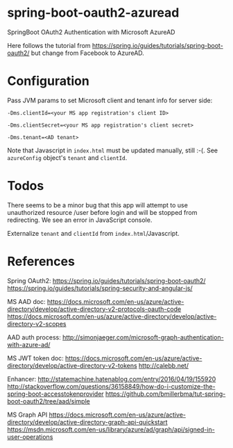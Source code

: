 # spring-boot-oauth2-azuread
SpringBoot OAuth2 Authentication with Microsoft AzureAD

Here follows the tutorial from https://spring.io/guides/tutorials/spring-boot-oauth2/ but change from Facebook to AzureAD.

# Configuration
Pass JVM params to set Microsoft client and tenant info for server side:

 `-Dms.clientId=<your MS app registration's client ID>`
 
 `-Dms.clientSecret=<your MS app registration's client secret>`
 
 `-Dms.tenant=<AD tenant>`

Note that Javascript in `index.html` must be updated manually, still :-(.
See `azureConfig` object's `tenant` and `clientId`.


# Todos
There seems to be a minor bug that this app will attempt to use unauthorized resource /user before login and will be stopped from redirecting.  We see an error in JavaScript console.

Externalize `tenant` and `clientId` from `index.html`/Javascript. 


# References
Spring OAuth2:
   https://spring.io/guides/tutorials/spring-boot-oauth2/
   https://spring.io/guides/tutorials/spring-security-and-angular-js/

MS AAD doc:
   https://docs.microsoft.com/en-us/azure/active-directory/develop/active-directory-v2-protocols-oauth-code
   https://docs.microsoft.com/en-us/azure/active-directory/develop/active-directory-v2-scopes

AAD auth process:
   http://simonjaeger.com/microsoft-graph-authentication-with-azure-ad/

MS JWT token doc:
   https://docs.microsoft.com/en-us/azure/active-directory/develop/active-directory-v2-tokens
   http://calebb.net/

Enhancer:
   http://statemachine.hatenablog.com/entry/2016/04/19/155920
   http://stackoverflow.com/questions/36158849/how-do-i-customize-the-spring-boot-accesstokenprovider
   https://github.com/bmillerbma/tut-spring-boot-oauth2/tree/aad/simple

MS Graph API
   https://docs.microsoft.com/en-us/azure/active-directory/develop/active-directory-graph-api-quickstart
   https://msdn.microsoft.com/en-us/library/azure/ad/graph/api/signed-in-user-operations
